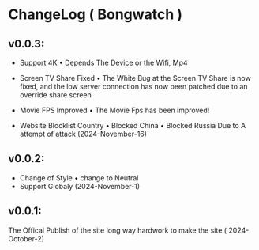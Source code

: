 # ChangeLog ( Bongwatch )

## v0.0.3:
- Support 4K
• Depends The Device or the Wifi, Mp4

- Screen TV Share Fixed
• The White Bug at the Screen TV Share is now fixed, and the low server connection has now been patched due to an override share screen

- Movie FPS Improved
• The Movie Fps has been improved!

- Website Blocklist Country
• Blocked China
• Blocked Russia
Due to A attempt of attack
(2024-November-16)

## v0.0.2:
- Change of Style
• change to Neutral
- Support Globaly
(2024-November-1)

## v0.0.1:
The Offical Publish of the site
long way hardwork to make the site
( 2024-October-2)
